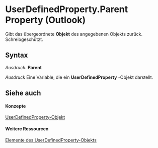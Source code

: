 
# UserDefinedProperty.Parent Property (Outlook)

Gibt das übergeordnete  **Objekt** des angegebenen Objekts zurück. Schreibgeschützt.


## Syntax

 _Ausdruck_. **Parent**

 _Ausdruck_ Eine Variable, die ein **UserDefinedProperty** -Objekt darstellt.


## Siehe auch


#### Konzepte


[UserDefinedProperty-Objekt](aebe38db-0ff9-79d2-b5a7-751fea7c97f3.md)
#### Weitere Ressourcen


[Elemente des UserDefinedProperty-Objekts](http://msdn.microsoft.com/library/9a4fd85d-a47c-8871-bbe6-3383b28cc738%28Office.15%29.aspx)